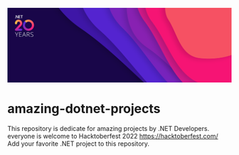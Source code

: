 ![.NET 20 Years](https://github.com/msdotnetgeek/amazing-dotnet-projects/blob/main/Twitter-Social-Banner.jpg?raw=true)
# amazing-dotnet-projects
This repository is dedicate for amazing projects by .NET Developers. everyone is welcome to Hacktoberfest 2022 https://hacktoberfest.com/
Add your favorite .NET project to this repository.
 

